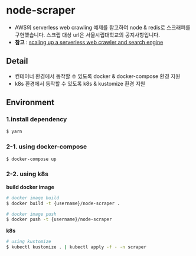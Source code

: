 # node-scraper

- AWS의 serverless web crawling 예제를 참고하여 node & redis로 스크래퍼를 구현했습니다. 스크랩 대상 url은 서울시립대학교의 공지사항입니다.
- **참고** : [scaling up a serverless web crawler and search engine](https://aws.amazon.com/ko/blogs/architecture/scaling-up-a-serverless-web-crawler-and-search-engine/)

## Detail
- 컨테이너 환경에서 동작할 수 있도록 docker & docker-compose 환경 지원
- k8s 환경에서 동작할 수 있도록 k8s & kustomize 환경 지원


## Environment

### 1.install dependency
```bash
$ yarn
```

### 2-1. using docker-compose

```bash
$ docker-compose up
```

### 2-2. using k8s

**build docker image**

```bash
# docker image build
$ docker build -t {username}/node-scraper .
```

```bash
# docker image push
$ docker push -t {username}/node-scraper
```

**k8s**

```bash
# using kustomize
$ kubectl kustomize . | kubectl apply -f - -n scraper
```

